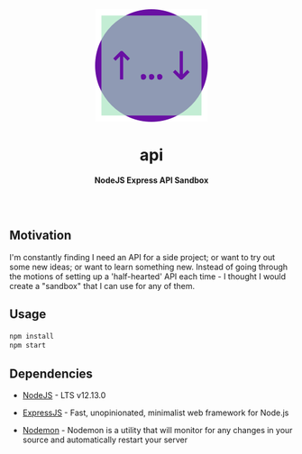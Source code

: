 <div align="center">
  <img src="stuff/AppIcon-readme.png" height="200" />
  <h1>api</h1>
  <p>
    <b>NodeJS Express API Sandbox</b>
  </p>
  <br />
  <br />
</div>

## Motivation

I'm constantly finding I need an API for a side project; or want to try out some new ideas; or want to learn something new. Instead of going through the motions of setting up a 'half-hearted' API each time - I thought I would create a "sandbox" that I can use for any of them.

## Usage

```bash
npm install
npm start
```

## Dependencies

- [NodeJS](https://nodejs.org/) - LTS v12.13.0

- [ExpressJS](https://expressjs.com/) - Fast, unopinionated, minimalist web framework for Node.js

- [Nodemon](https://nodemon.io/) - Nodemon is a utility that will monitor for any changes in your source and automatically restart your server
